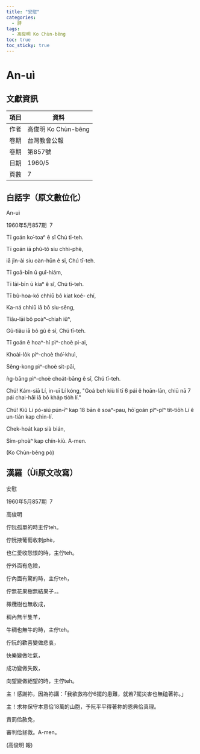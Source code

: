 ```yaml
---
title: "安慰"
categories:
  - 詩
tags:
  - 高俊明 Ko Chùn-bêng
toc: true
toc_sticky: true
---
```


# An-uì

## 文獻資訊

| 項目 | 資料 |
|---|---|
| 作者 | 高俊明 Ko Chùn-bêng |
| 卷期 | 台灣教會公報 |
| 卷期 | 第857號 |
| 日期 | 1960/5 |
| 頁數 | 7 |

## 白話字（原文數位化）

An-uì

1960年5月857期  7

Tī goán ko͘-toaⁿ ê sî Chú tī-teh.

Tī goán iā phû-tô siu chhì-phè,

iā jîn-ài siu oàn-hūn ê sî, Chú tī-teh.

Tī goā-bīn ū guî-hiám,

Tī lāi-bīn ū kiaⁿ ê sî, Chú tī-teh.

Tī bû-hoa-kó chhiū bô kiat koé- chí,

Ka-ná chhiū iā bô siu-sêng,

Tiâu-lāi bô poàⁿ-chiah iûⁿ,

Gû-tiâu iā bô gû ê sî, Chú tī-teh.

Tī goán ê hoaⁿ-hí pìⁿ-choè pi-ai,

Khoài-lo̍k pìⁿ-choè thó͘-khuì,

Sêng-kong pìⁿ-choè sit-pāi,

ǹg-bāng pìⁿ-choè choa̍t-bāng ê sî, Chú tī-teh.

Chú! Kám-siā Lí, in-uī Lí kóng, "Goá beh kiù lí tī 6 pái ê hoān-lān, chiū nā 7 pái chai-hāi iā bô kha̍p tio̍h lí."

Chú! Kiû Lí pó-siú pún-īⁿ kap 18 bān ê soaⁿ-pau, hō͘ goán pîⁿ-pîⁿ tit-tio̍h Lí ê un-tián kap chin-lí.

Chek-hoa̍t kap sià bián,

Sím-phoàⁿ kap chín-kiù. A-men.

(Ko Chùn-bêng pò)

## 漢羅（Ùi原文改寫）

安慰

1960年5月857期  7

高俊明

佇阮孤單的時主佇teh。

佇阮掖葡萄收刺phè，

也仁愛收怨恨的時，主佇teh。

佇外面有危險，

佇內面有驚的時，主佇teh，

佇無花果樹無結果子，。

橄欖樹也無收成，

稠內無半隻羊，

牛稠也無牛的時，主佇teh。

佇阮的歡喜變做悲哀，

快樂變做吐氣，

成功變做失敗，

向望變做絕望的時，主佇teh。

主！感謝祢，因為祢講：「我欲救祢佇6擺的患難，就若7擺災害也無磕著祢。」

主！求祢保守本意佮18萬的山胞，予阮平平得著祢的恩典佮真理。

責罰佮赦免，

審判佮拯救。A-men。

(高俊明 報)
